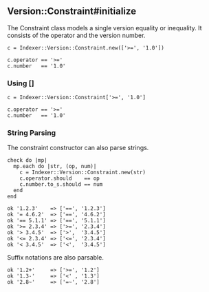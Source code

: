 ## Version::Constraint#initialize

The Constraint class models a single version equality
or inequality. It consists of the operator and the version
number.

    c = Indexer::Version::Constraint.new(['>=', '1.0'])

    c.operator == '>='
    c.number   == '1.0'

### Using []

    c = Indexer::Version::Constraint['>=', '1.0']

    c.operator == '>='
    c.number   == '1.0'

### String Parsing

The constraint constructor can also parse strings.

    check do |mp|
      mp.each do |str, (op, num)|
        c = Indexer::Version::Constraint.new(str)
        c.operator.should    == op
        c.number.to_s.should == num
      end
    end

    ok '1.2.3'    => ['==', '1.2.3']
    ok '= 4.6.2'  => ['==', '4.6.2']
    ok '== 5.1.1' => ['==', '5.1.1']
    ok '>= 2.3.4' => ['>=', '2.3.4']
    ok '> 3.4.5'  => ['>',  '3.4.5']
    ok '<= 2.3.4' => ['<=', '2.3.4']
    ok '< 3.4.5'  => ['<',  '3.4.5']

Suffix notations are also parsable.

    ok '1.2+'     => ['>=', '1.2']
    ok '1.3-'     => ['<' , '1.3']
    ok '2.8~'     => ['=~', '2.8']

